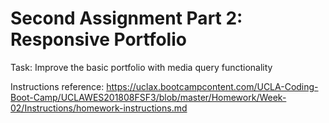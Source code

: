 # Second Assignment Part 2: Responsive Portfolio

Task: Improve the basic portfolio with media query functionality

Instructions reference: https://uclax.bootcampcontent.com/UCLA-Coding-Boot-Camp/UCLAWES201808FSF3/blob/master/Homework/Week-02/Instructions/homework-instructions.md
